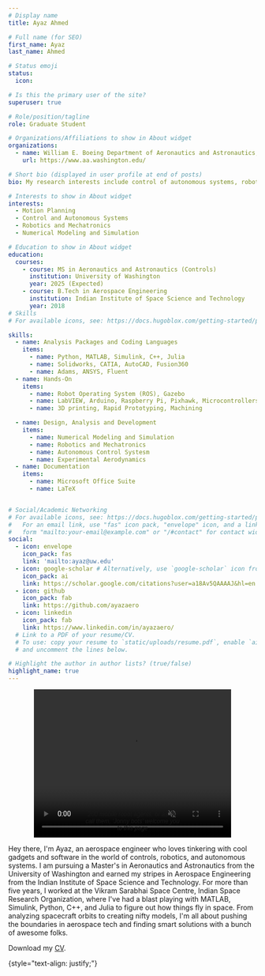 ```yaml
---
# Display name
title: Ayaz Ahmed

# Full name (for SEO)
first_name: Ayaz
last_name: Ahmed

# Status emoji
status:
  icon: 

# Is this the primary user of the site?
superuser: true

# Role/position/tagline
role: Graduate Student

# Organizations/Affiliations to show in About widget
organizations:
  - name: William E. Boeing Department of Aeronautics and Astronautics, University of Washington
    url: https://www.aa.washington.edu/

# Short bio (displayed in user profile at end of posts)
bio: My research interests include control of autonomous systems, robotics, Mechatronics, Numerical Modeling and Simulation.

# Interests to show in About widget
interests:
  - Motion Planning
  - Control and Autonomous Systems
  - Robotics and Mechatronics
  - Numerical Modeling and Simulation

# Education to show in About widget
education:
  courses:
    - course: MS in Aeronautics and Astronautics (Controls)
      institution: University of Washington
      year: 2025 (Expected)
    - course: B.Tech in Aerospace Engineering
      institution: Indian Institute of Space Science and Technology
      year: 2018
# Skills
# For available icons, see: https://docs.hugoblox.com/getting-started/page-builder/#icons

skills:
  - name: Analysis Packages and Coding Languages
    items:
      - name: Python, MATLAB, Simulink, C++, Julia
      - name: Solidworks, CATIA, AutoCAD, Fusion360
      - name: Adams, ANSYS, Fluent
  - name: Hands-On
    items:
      - name: Robot Operating System (ROS), Gazebo
      - name: LabVIEW, Arduino, Raspberry Pi, Pixhawk, Microcontrollers
      - name: 3D printing, Rapid Prototyping, Machining

  - name: Design, Analysis and Development
    items:
      - name: Numerical Modeling and Simulation
      - name: Robotics and Mechatronics
      - name: Autonomous Control Systesm
      - name: Experimental Aerodynamics
  - name: Documentation
    items:
      - name: Microsoft Office Suite
      - name: LaTeX


# Social/Academic Networking
# For available icons, see: https://docs.hugoblox.com/getting-started/page-builder/#icons
#   For an email link, use "fas" icon pack, "envelope" icon, and a link in the
#   form "mailto:your-email@example.com" or "/#contact" for contact widget.
social:
  - icon: envelope
    icon_pack: fas
    link: 'mailto:ayaz@uw.edu'
  - icon: google-scholar # Alternatively, use `google-scholar` icon from `ai` icon pack
    icon_pack: ai
    link: https://scholar.google.com/citations?user=a18Av5QAAAAJ&hl=en
  - icon: github
    icon_pack: fab
    link: https://github.com/ayazaero
  - icon: linkedin
    icon_pack: fab
    link: https://www.linkedin.com/in/ayazaero/
  # Link to a PDF of your resume/CV.
  # To use: copy your resume to `static/uploads/resume.pdf`, enable `ai` icons in `params.yaml`,
  # and uncomment the lines below.

# Highlight the author in author lists? (true/false)
highlight_name: true
---
```


<div style="text-align: center; padding: 0 10%;">
    <div style="position: relative; display: inline-block;">
        <video autoplay loop muted width="400" height="300" style="display: block; margin: 0 auto;">
            <source src="/uploads/hi.mp4" type="video/mp4">
            <!-- Add additional source elements for other video formats if needed (e.g., WebM, Ogg) -->
            Your browser does not support the video tag.
        </video>
        <p style="position: absolute; bottom: 0; left: 50%; transform: translateX(-50%); font-family: 'Arial', sans-serif; font-size: 12px; max-width: 300px; font-style: italic;">200 mobile robot agents, or as we call them, 'Jonny bots' welcome you to this page</p>
    </div>
</div>




Hey there, I'm Ayaz, an aerospace engineer who loves tinkering with cool gadgets and software in the world of controls, robotics, and autonomous systems. I am pursuing a Master's in Aeronautics and Astronautics from the University of Washington and earned my stripes in Aerospace Engineering from the Indian Institute of Space Science and Technology. For more than five years, I worked at the Vikram Sarabhai Space Centre, Indian Space Research Organization, where I've had a blast playing with MATLAB, Simulink, Python, C++, and Julia to figure out how things fly in space. From analyzing spacecraft orbits to creating nifty models, I'm all about pushing the boundaries in aerospace tech and finding smart solutions with a bunch of awesome folks.

<i class="fas fa-download  pr-1 fa-fw"></i> Download my <a href="/uploads/Resume_Ayaz_Website.pdf" target="_blank">CV</a>.</p>

{style="text-align: justify;"}
